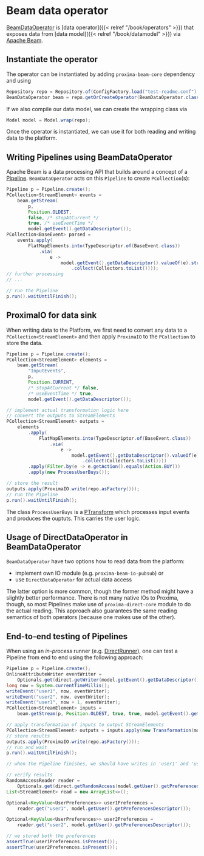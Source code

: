 # Beam data operator

[BeamDataOperator](https://datadrivencz.github.io/proxima-platform/apidocs/cz/o2/proxima/beam/core/BeamDataOperator.html) is [data operator]({{< relref "/book/operators" >}}) that exposes data from [data model]({{< relref "/book/datamodel" >}}) via [Apache Beam](https://beam.apache.org).

## Instantiate the operator
The operator can be instantiated by adding `proxima-beam-core` dependency and using
```java
Repository repo = Repository.of(ConfigFactory.load("test-readme.conf").resolve());
BeamDataOperator beam = repo.getOrCreateOperator(BeamDataOperator.class);
```

If we also compile our data model, we can create the wrapping class via
```java
Model model = Model.wrap(repo);
```

Once the operator is instantiated, we can use it for both reading and writing data to the platform.

## Writing Pipelines using BeamDataOperator
Apache Beam is a data processing API that builds around a concept of a [Pipeline](https://beam.apache.org/releases/javadoc/current/org/apache/beam/sdk/Pipeline.html). `BeamDataOperator` acts on this `Pipeline` to create `PCollection`(s):
```java
Pipeline p = Pipeline.create();
PCollection<StreamElement> events =
    beam.getStream(
        p,
        Position.OLDEST,
        false, /* stopAtCurrent */
        true, /* useEventTime */
        model.getEvent().getDataDescriptor());
PCollection<BaseEvent> parsed =
    events.apply(
        FlatMapElements.into(TypeDescriptor.of(BaseEvent.class))
            .via(
                e ->
                    model.getEvent().getDataDescriptor().valueOf(e).stream()
                        .collect(Collectors.toList())));
// further processing
// ...

// run the Pipeline
p.run().waitUntilFinish();
```

## ProximaIO for data sink
When writing data to the Platform, we first need to convert any data to a `PCollection<StreamElement>` and then apply `ProximaIO` to the `PCollection` to store the data.
```java
Pipeline p = Pipeline.create();
PCollection<StreamElement> elements =
    beam.getStream(
        "InputEvents",
        p,
        Position.CURRENT,
        /* stopAtCurrent */ false,
        /* useEventTime */ true,
        model.getEvent().getDataDescriptor());

// implement actual transformation logic here
// convert the outputs to StreamElements
PCollection<StreamElement> outputs =
    elements
        .apply(
            FlatMapElements.into(TypeDescriptor.of(BaseEvent.class))
                .via(
                    e ->
                        model.getEvent().getDataDescriptor().valueOf(e).stream()
                            .collect(Collectors.toList())))
        .apply(Filter.by(e -> e.getAction().equals(Action.BUY)))
        .apply(new ProcessUserBuys());

// store the result
outputs.apply(ProximaIO.write(repo.asFactory()));
// run the Pipeline
p.run().waitUntilFinish();
```
The class `ProcessUserBuys` is a [PTransform](https://beam.apache.org/releases/javadoc/current/org/apache/beam/sdk/transforms/PTransform.html) which processes input events and produces the ouptuts. This carries the user logic.

## Usage of DirectDataOperator in BeamDataOperator
`BeamDataOperator` have two options how to read data from the platform:
 * implement own IO module (e.g. `proxima-beam-io-pubsub`) or
 * use `DirectDataOperator` for actual data access

The latter option is more common, though the former method might have a slightly better performance. There is not many native IOs to Proxima, though, so most Pipelines make use of `proxima-direct-core` module to do the actual reading. This approach also guarantees the same reading semantics of both operators (because one makes use of the other).

## End-to-end testing of Pipelines
When using an _in-process_ runner (e.g. [DirectRunner](https://beam.apache.org/releases/javadoc/current/org/apache/beam/runners/direct/DirectRunner.html)), one can test a Pipeline from end to end using the following approach:
```java
Pipeline p = Pipeline.create();
OnlineAttributeWriter eventWriter =
    Optionals.get(direct.getWriter(model.getEvent().getDataDescriptor()));
long now = System.currentTimeMillis();
writeEvent("user1", now, eventWriter);
writeEvent("user2", now, eventWriter);
writeEvent("user1", now + 1, eventWriter);
PCollection<StreamElement> inputs =
    beam.getStream(p, Position.OLDEST, true, true, model.getEvent().getDataDescriptor());

// apply transformation of inputs to output StreamElements
PCollection<StreamElement> outputs = inputs.apply(new Transformation(model));
// store results
outputs.apply(ProximaIO.write(repo.asFactory()));
// run and wait
p.run().waitUntilFinish();

// when the Pipeline finishes, we should have writes in 'user1' and 'user2'

// verify results
RandomAccessReader reader =
    Optionals.get(direct.getRandomAccess(model.getUser().getPreferencesDescriptor()));
List<StreamElement> read = new ArrayList<>();

Optional<KeyValue<UserPreferences>> user1Preferences =
    reader.get("user1", model.getUser().getPreferencesDescriptor());

Optional<KeyValue<UserPreferences>> user2Preferences =
    reader.get("user2", model.getUser().getPreferencesDescriptor());

// we stored both the preferences
assertTrue(user1Preferences.isPresent());
assertTrue(user2Preferences.isPresent());

```
